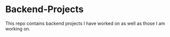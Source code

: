 # Backend-Projects
This repo contains backend projects I have worked on as well as those I am working on.
